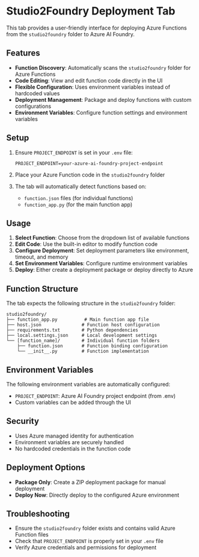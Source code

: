 # Studio2Foundry Deployment Tab

This tab provides a user-friendly interface for deploying Azure Functions from the `studio2foundry` folder to Azure AI Foundry.

## Features

- **Function Discovery**: Automatically scans the `studio2foundry` folder for Azure Functions
- **Code Editing**: View and edit function code directly in the UI
- **Flexible Configuration**: Uses environment variables instead of hardcoded values
- **Deployment Management**: Package and deploy functions with custom configurations
- **Environment Variables**: Configure function settings and environment variables

## Setup

1. Ensure `PROJECT_ENDPOINT` is set in your `.env` file:
   ```
   PROJECT_ENDPOINT=your-azure-ai-foundry-project-endpoint
   ```

2. Place your Azure Function code in the `studio2foundry` folder

3. The tab will automatically detect functions based on:
   - `function.json` files (for individual functions)
   - `function_app.py` (for the main function app)

## Usage

1. **Select Function**: Choose from the dropdown list of available functions
2. **Edit Code**: Use the built-in editor to modify function code
3. **Configure Deployment**: Set deployment parameters like environment, timeout, and memory
4. **Set Environment Variables**: Configure runtime environment variables
5. **Deploy**: Either create a deployment package or deploy directly to Azure

## Function Structure

The tab expects the following structure in the `studio2foundry` folder:

```
studio2foundry/
├── function_app.py          # Main function app file
├── host.json               # Function host configuration
├── requirements.txt        # Python dependencies
├── local.settings.json     # Local development settings
└── [function_name]/        # Individual function folders
    ├── function.json       # Function binding configuration
    └── __init__.py         # Function implementation
```

## Environment Variables

The following environment variables are automatically configured:

- `PROJECT_ENDPOINT`: Azure AI Foundry project endpoint (from .env)
- Custom variables can be added through the UI

## Security

- Uses Azure managed identity for authentication
- Environment variables are securely handled
- No hardcoded credentials in the function code

## Deployment Options

- **Package Only**: Create a ZIP deployment package for manual deployment
- **Deploy Now**: Directly deploy to the configured Azure environment

## Troubleshooting

- Ensure the `studio2foundry` folder exists and contains valid Azure Function files
- Check that `PROJECT_ENDPOINT` is properly set in your `.env` file
- Verify Azure credentials and permissions for deployment

